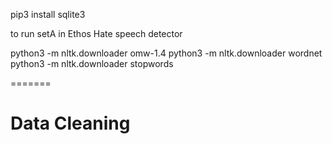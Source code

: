 pip3 install sqlite3


to run setA in Ethos Hate speech detector

python3 -m nltk.downloader omw-1.4
python3 -m nltk.downloader wordnet
python3 -m nltk.downloader stopwords


=======
# Data Cleaning


